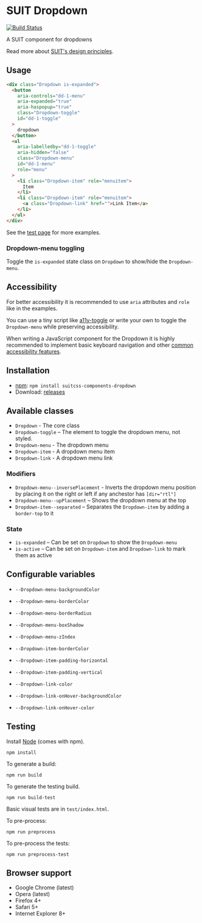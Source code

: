 # SUIT Dropdown

[![Build Status](https://secure.travis-ci.org/giuseppeg/suitcss-components-dropdown.svg?branch=master)](http://travis-ci.org/giuseppeg/suitcss-components-dropdown)

A SUIT component for dropdowns

Read more about [SUIT's design principles](https://github.com/suitcss/suit/).

## Usage

```html
<div class="Dropdown is-expanded">
  <button
    aria-controls="dd-1-menu"
    aria-expanded="true"
    aria-haspopup="true"
    class="Dropdown-toggle"
    id="dd-1-toggle"
  >
    dropdown
  </button>
  <ul
    aria-labelledby="dd-1-toggle"
    aria-hidden="false"
    class="Dropdown-menu"
    id="dd-1-menu"
    role="menu"
  >
    <li class="Dropdown-item" role="menuitem">
      Item
    </li>
    <li class="Dropdown-item" role="menuitem">
      <a class="Dropdown-link" href="">Link Item</a>
    </li>
  </ul>
</div>
```

See the [test page](http://giuseppeg.github.io/suitcss-components-dropdown/test) for more examples.

### Dropdown-menu toggling

Toggle the `is-expanded` state class on `Dropdown` to show/hide the `Dropdown-menu`.

## Accessibility

For better accessibility it is recommended to use `aria` attributes and `role` like in the examples.

You can use a tiny script like [a11y-toggle](http://edenspiekermann.github.io/a11y-toggle/) or write your own to toggle the `Dropdown-menu` while preserving accessibility.

When writing a JavaScript component for the Dropdown it is highly recommended to implement basic keyboard navigation and other [common accessibility features](https://github.com/paypal/bootstrap-accessibility-plugin/#dropdown).

## Installation

* [npm](https://npmjs.org/): `npm install suitcss-components-dropdown`
* Download: [releases](https://github.com/giuseppeg/suitcss-components-dropdown/releases/latest)

## Available classes

* `Dropdown` - The core class
* `Dropdown-toggle` – The element to toggle the dropdown menu, not styled.
* `Dropdown-menu` - The dropdown menu
* `Dropdown-item` - A dropdown menu item
* `Dropdown-link` - A dropdown menu link

### Modifiers

* `Dropdown-menu--inversePlacement` - Inverts the dropdown menu position by placing it on the right or left if any anchestor has `[dir="rtl"]`
* `Dropdown-menu--upPlacement` – Shows the dropdown menu at the top
* `Dropdown-item--separated` – Separates the `Dropdown-item` by adding a `border-top` to it

### State

* `is-expanded` – Can be set on `Dropdown` to show the `Dropdown-menu`
* `is-active` – Can be set on `Dropdown-item` and `Dropdown-link` to mark them as active

## Configurable variables

* `--Dropdown-menu-backgroundColor`
* `--Dropdown-menu-borderColor`
* `--Dropdown-menu-borderRadius`
* `--Dropdown-menu-boxShadow`
* `--Dropdown-menu-zIndex`

* `--Dropdown-item-borderColor`
* `--Dropdown-item-padding-horizontal`
* `--Dropdown-item-padding-vertical`

* `--Dropdown-link-color`
* `--Dropdown-link-onHover-backgroundColor`
* `--Dropdown-link-onHover-color`

## Testing

Install [Node](http://nodejs.org) (comes with npm).

```
npm install
```

To generate a build:

```
npm run build
```

To generate the testing build.

```
npm run build-test
```

Basic visual tests are in `test/index.html`.

To pre-process:

```
npm run preprocess
```

To pre-process the tests:

```
npm run preprocess-test
```

## Browser support

* Google Chrome (latest)
* Opera (latest)
* Firefox 4+
* Safari 5+
* Internet Explorer 8+
